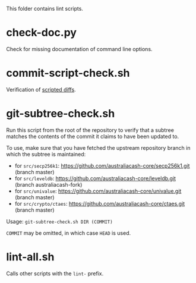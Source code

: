 This folder contains lint scripts.

check-doc.py
============
Check for missing documentation of command line options.

commit-script-check.sh
======================
Verification of [scripted diffs](/doc/developer-notes.md#scripted-diffs).

git-subtree-check.sh
====================
Run this script from the root of the repository to verify that a subtree matches the contents of
the commit it claims to have been updated to.

To use, make sure that you have fetched the upstream repository branch in which the subtree is
maintained:
* for `src/secp256k1`: https://github.com/australiacash-core/secp256k1.git (branch master)
* for `src/leveldb`: https://github.com/australiacash-core/leveldb.git (branch australiacash-fork)
* for `src/univalue`: https://github.com/australiacash-core/univalue.git (branch master)
* for `src/crypto/ctaes`: https://github.com/australiacash-core/ctaes.git (branch master)

Usage: `git-subtree-check.sh DIR (COMMIT)`

`COMMIT` may be omitted, in which case `HEAD` is used.

lint-all.sh
===========
Calls other scripts with the `lint-` prefix.
